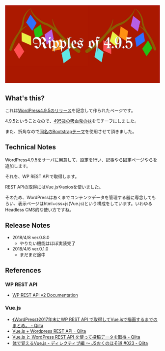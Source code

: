 # ![フランちゃんウフフ](https://github.com/arm-band/flangre_wp495/blob/master/misc/img/image.jpg)

## What's this?

これは[WordPress4.9.5のリリース](https://ja.wordpress.org/2018/04/04/wordpress-4-9-5-security-and-maintenance-release/)を記念して作られたページです。

4.9.5ということなので、[495歳の吸血鬼の妹](http://sukimanet.net/profile/koumakyou/flandre.html)をモチーフにしました。

また、折角なので[同名のBootstrapテーマ](https://sairoutine.github.io/Frandre/)を使用させて頂きました。

## Technical Notes

WordPress4.9.5をサーバに用意して、設定を行い、記事やら固定ページやらを追加します。

それを、WP REST APIで取得します。

REST APIの取得にはVue.jsやaxiosを使いました。

そのため、WordPressはあくまでコンテンツデータを管理する器に専念してもらい、表示ページはhtml+css+js(Vue.js)という構成をしています。いわゆるHeadless CMS的な使い方ですね。

## Release Notes

- 2018/4/8 ver.0.8.0
    - やりたい機能はほぼ実装完了
- 2018/4/6 ver.0.1.0
    - まだまだ途中

## References

### WP REST API

- [WP REST API v2 Documentation](https://ja.wp-api.org/)

### Vue.js

- [《WordPress》2017年末にWP REST API で取得してVue\.jsで描画するまでのまとめ。 \- Qiita](https://qiita.com/uto-usui/items/4eb21aec704b888936d0)
- [Vue\.js \+ Wordpress REST API \- Qiita](https://qiita.com/nanonum/items/a335ba09fc2c2c4e3d5e)
- [Vue\.js と WordPress REST API を使って投稿データを取得 \- Qiita](https://qiita.com/kouichi_hoshi/items/39d346a400708422c031)
- [体で覚えるVue\.js \- ディレクティブ編 〜 JSおくのほそ道 \#023 \- Qiita](https://qiita.com/hosomichi/items/25041c1d46452de84aa6#v-html)